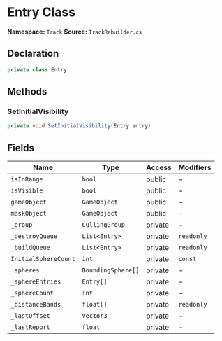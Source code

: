 # Entry Class

**Namespace:** `Track`
**Source:** `TrackRebuilder.cs`

## Declaration

```csharp
private class Entry
```

## Methods

### SetInitialVisibility

```csharp
private void SetInitialVisibility(Entry entry)
```

## Fields

| Name | Type | Access | Modifiers |
|------|------|--------|-----------|
| `isInRange` | `bool` | public | - |
| `isVisible` | `bool` | public | - |
| `gameObject` | `GameObject` | public | - |
| `maskObject` | `GameObject` | public | - |
| `_group` | `CullingGroup` | private | - |
| `_destroyQueue` | `List<Entry>` | private | `readonly` |
| `_buildQueue` | `List<Entry>` | private | `readonly` |
| `InitialSphereCount` | `int` | private | `const` |
| `_spheres` | `BoundingSphere[]` | private | - |
| `_sphereEntries` | `Entry[]` | private | - |
| `_sphereCount` | `int` | private | - |
| `_distanceBands` | `float[]` | private | `readonly` |
| `_lastOffset` | `Vector3` | private | - |
| `_lastReport` | `float` | private | - |

